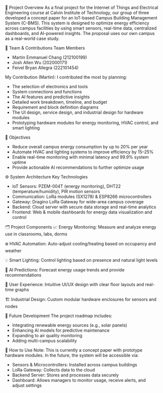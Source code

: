 📌 Project Overview
As a final project for the Internet of Things and Electrical Engineering course at Calvin Institute of Technology, our group of three developed a concept paper for an IoT-based Campus Building Management System (C-BMS). This system is designed to optimize energy efficiency across campus facilities by using smart sensors, real-time data, centralized dashboards, and AI-powered insights. The proposal uses our own campus as a real-world case study.

👥 Team & Contributions
Team Members
- Martin Emmanuel Chang (212100199)
- Josh Allen Wu (202000171)
- Feivel Bryan Allegra (222101454)

My Contribution (Martin):
I contributed the most by planning:
- The selection of electronics and tools
- System connections and functions
- The AI features and predictive insights
- Detailed work breakdown, timeline, and budget
- Requirement and block definition diagrams
- The UI design, service design, and industrial design for hardware modules
- Prototyping hardware modules for energy monitoring, HVAC control, and smart lighting

🎯 Objectives
- Reduce overall campus energy consumption by up to 20% per year
- Automate HVAC and lighting systems to improve efficiency by 15–25%
- Enable real-time monitoring with minimal latency and 99.9% system uptime
- Provide actionable AI recommendations to further optimize usage

⚙️ System Architecture
Key Technologies
- IoT Sensors: PZEM-004T (energy monitoring), DHT22 (temperature/humidity), PIR motion sensors
- Communication: LoRa modules (SX1278) & ESP8266 microcontrollers
- Gateway: Dragino LoRa Gateway for wide-area campus coverage
- Backend: Cloud server with secure data storage and real-time analytics
- Frontend: Web & mobile dashboards for energy data visualization and control

🗂️ Project Components
📈 Energy Monitoring: Measure and analyze energy use in classrooms, labs, dorms

❄️ HVAC Automation: Auto-adjust cooling/heating based on occupancy and weather

💡 Smart Lighting: Control lighting based on presence and natural light levels

🤖 AI Predictions: Forecast energy usage trends and provide recommendations

🎨 User Experience: Intuitive UI/UX design with clear floor layouts and real-time graphs

🏗️ Industrial Design: Custom modular hardware enclosures for sensors and nodes

🚀 Future Development
The project roadmap includes:
- Integrating renewable energy sources (e.g., solar panels)
- Enhancing AI models for predictive maintenance
- Expanding to air quality monitoring
- Adding multi-campus scalability

📌 How to Use
Note: This is currently a concept paper with prototype hardware modules.
In the future, the system will be accessible via:
- Sensors & Microcontrollers: Installed across campus buildings
- LoRa Gateway: Collects data to the cloud
- Backend Server: Stores and processes data securely
- Dashboard: Allows managers to monitor usage, receive alerts, and adjust settings

